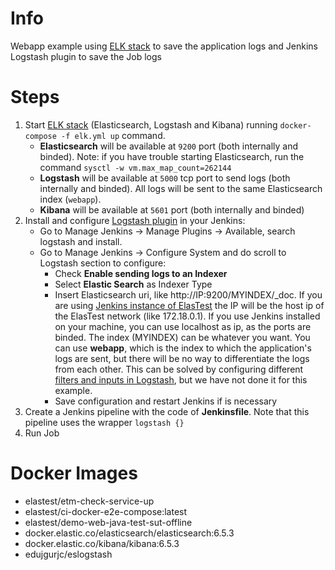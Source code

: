 Info
=====

Webapp example using [ELK stack](https://www.elastic.co/elk-stack) to save the application logs and Jenkins Logstash plugin to save the Job logs

Steps
=====

1. Start [ELK stack](https://www.elastic.co/elk-stack) (Elasticsearch, Logstash and Kibana) running `docker-compose -f elk.yml up` command.
	- **Elasticsearch** will be available at `9200` port (both internally and binded). Note: if you have trouble starting Elasticsearch, run the command `sysctl -w vm.max_map_count=262144`
	- **Logstash** will be available at `5000` tcp port to send logs (both internally and binded). All logs will be sent to the same Elasticsearch index (`webapp`).
	- **Kibana** will be available at `5601` port (both internally and binded)
2. Install and configure [Logstash plugin](https://wiki.jenkins.io/display/JENKINS/Logstash+Plugin) in your Jenkins:
	- Go to Manage Jenkins -> Manage Plugins -> Available, search logstash and install.
	- Go to Manage Jenkins -> Configure System and do scroll to Logstash section to configure:
		- Check **Enable sending logs to an Indexer**
		- Select **Elastic Search** as Indexer Type
		- Insert Elasticsearch uri, like http://IP:9200/MYINDEX/_doc. If you are using [Jenkins instance of ElasTest](https://elastest.io/docs/jenkins/) the IP will be the host ip of the ElasTest network (like 172.18.0.1). If you use Jenkins installed on your machine, you can use localhost as ip, as the ports are binded. The index (MYINDEX) can be whatever you want. You can use **webapp**, which is the index to which the application's logs are sent, but there will be no way to differentiate the logs from each other. This can be solved by configuring different [filters and inputs in Logstash](https://www.elastic.co/guide/en/logstash/6.5/filter-plugins.html), but we have not done it for this example.
		- Save configuration and restart Jenkins if is necessary
3. Create a Jenkins pipeline with the code of **Jenkinsfile**. Note that this pipeline uses the wrapper `logstash {}`
4. Run Job

Docker Images
=============

- elastest/etm-check-service-up
- elastest/ci-docker-e2e-compose:latest
- elastest/demo-web-java-test-sut-offline
- docker.elastic.co/elasticsearch/elasticsearch:6.5.3
- docker.elastic.co/kibana/kibana:6.5.3
- edujgurjc/eslogstash

